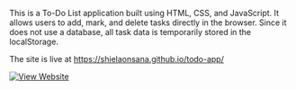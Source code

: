 This is a To-Do List application built using HTML, CSS, and JavaScript. It allows users to add, mark, and delete tasks directly in the browser. Since it does not use a database, all task data is temporarily stored in the localStorage.

The site is live at https://shielaonsana.github.io/todo-app/

[![View Website](https://img.shields.io/badge/Open-ToDo%20App-green?style=for-the-badge)](https://shielaonsana.github.io/todo-app)
